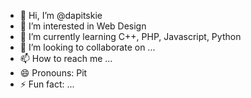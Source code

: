 - 👋 Hi, I’m @dapitskie
- 👀 I’m interested in Web Design
- 🌱 I’m currently learning C++, PHP, Javascript, Python
- 💞️ I’m looking to collaborate on ...
- 📫 How to reach me ...
- 😄 Pronouns: Pit
- ⚡ Fun fact: ...

<!---
dapitskie/dapitskie is a ✨ special ✨ repository because its `README.md` (this file) appears on your GitHub profile.
You can click the Preview link to take a look at your changes.
--->
